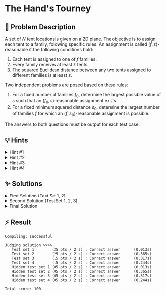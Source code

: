 # The Hand's Tourney

## 📝 Problem Description

A set of $N$ tent locations is given on a 2D plane. The objective is to assign each tent to a family, following specific rules. An assignment is called $(f, s)$-reasonable if the following conditions hold:
1. Each tent is assigned to one of $f$ families.
2. Every family receives at least $k$ tents.
3. The squared Euclidean distance between any two tents assigned to different families is at least $s$.

Two independent problems are posed based on these rules:
1. For a fixed number of families $f_0$, determine the largest possible value of $s$ such that an $(f_0, s)$-reasonable assignment exists.
2. For a fixed minimum squared distance $s_0$, determine the largest number of families $f$ for which an $(f, s_0)$-reasonable assignment is possible.

The answers to both questions must be output for each test case.

## 💡 Hints

<details>

<summary>Hint #1</summary>

The geometric arrangement of the tent locations suggests that we can use a **Delaunay triangulation**. By constructing the Delaunay triangulation, we can quickly identify all pairs of tents that are nearest to each other without checking every possible pair.

</details>

<details>

<summary>Hint #2</summary>

The core constraint states that if two tents are "too close" (i.e., their squared distance is less than $s$), they *must* belong to the same family. This suggests that we can think of tents as being forced into groups. This grouping has a transitive property: if tent A must be with tent B, and tent B must be with tent C, then all three must belong to the same family. This is the definition of a connected component.

</details>

<details>

<summary>Hint #3</summary>
Consider the relationships between tents in increasing order of distance. If we process pairs of tents from closest to farthest, we can dynamically merge groups. A Union-Find data structure is perfectly suited for managing these dynamic sets and tracking which tents must belong to the same family.

</details>

<details>

<summary>Hint #4</summary>

For the general case where a family requires $k > 1$ tents, simply counting the number of groups (components) is not enough. You also need to know the *size* of each group (i.e., how many tents it contains). The problem then becomes: given a collection of components of various sizes, how can we combine them to form the maximum number of valid families, where each family requires at least $k$ tents? This is a combinatorial counting problem on the component sizes.
</details>

## ✨ Solutions

<details>

<summary>First Solution (Test Set 1, 2)</summary>

The problem's focus on distances between points, especially nearest neighbors, suggests that a geometric structure like a **Delaunay Triangulation** is highly effective. The Delaunay triangulation of a set of points has the property that the closest pair of points will always form an edge in the triangulation. This allows us to avoid checking all $O(n^2)$ pairs and instead focus only on the $O(n)$ edges of the triangulation.

For the first two test sets, we have two simplifying assumptions: 
- Each family requires at least one tent ($k=1$)
- For the first question, the number of families is equal to the number of tents ($f_0 = n$).


### Answering Question 1 (Find max $s$ for $f_0=n$ families)

With the assumptions $k=1$ and $f_0=n$, every family must be assigned exactly one tent. An assignment is $(n, s)$-reasonable if the distance between any two tents (which now belong to different families) is at least $s$. We want to find the largest possible $s$. This is determined by the two closest tents. If their squared distance is $d_{min}$, then any $s \le d_{min}$ is valid. The maximum possible value for $s$ is therefore precisely $d_{min}$.

To find this, we can compute the Delaunay triangulation of all tent locations, find the length of every edge, and the smallest of these squared lengths is our answer.

### Answering Question 2 (Find max $f$ for a given $s_0$)

Here, we are given a minimum squared distance $s_0$ and must find the maximum number of families we can accommodate. The condition states that any two tents with a squared distance less than $s_0$ *must* belong to the same family.

This naturally defines a grouping: all tents that are forced to be together form a single component. A family can then be formed from the tents of such a component. Since $k=1$, each component can house one family. Therefore, the maximum number of families is simply the number of components.

To find this, we can use a **Union-Find** data structure.
1. Initialize a Union-Find structure with $n$ sets, one for each tent. The number of families is initially $n$.
3. Iterate through the edges of the Delaunay Triangulation. If an edge has a squared length less than $s_0$, it connects two tents that must be in the same family. We `union` the sets containing these two tents. If they were not already in the same set, we decrement our count of families (components).
4. After processing all edges shorter than $s_0$, the final count of disjoint sets is the maximum number of families $f$.

For efficiency, it's best to sort the edges by length first. Then, for Question 2, we process edges until their length is $\ge s_0$. For Question 1, the answer is simply the length of the first edge in the sorted list.

### Code

```cpp
#include <iostream> 
#include <vector>
#include <limits>
#include <algorithm>

#include <boost/pending/disjoint_sets.hpp>

#include <CGAL/Exact_predicates_inexact_constructions_kernel.h>
#include <CGAL/Delaunay_triangulation_2.h>
#include <CGAL/Triangulation_vertex_base_with_info_2.h>
#include <CGAL/Triangulation_face_base_2.h>

typedef CGAL::Exact_predicates_inexact_constructions_kernel K;
typedef std::size_t                                            Index;
typedef CGAL::Triangulation_vertex_base_with_info_2<Index,K>   Vb;
typedef CGAL::Triangulation_face_base_2<K>                     Fb;
typedef CGAL::Triangulation_data_structure_2<Vb,Fb>            Tds;
typedef CGAL::Delaunay_triangulation_2<K,Tds>                  Delaunay;

typedef std::tuple<Index,Index,K::FT> Edge;
typedef std::vector<Edge> EdgeV;

typedef K::Point_2 Point;
typedef std::pair<Point,Index> IPoint;


void solve() {
  // ===== READ INPUT =====
  long n, k, f_0, s_0; std::cin >> n >> k >> f_0 >> s_0;

  std::vector<IPoint> tents; tents.reserve(n);
  for(int i = 0; i < n; ++i) {
    int x, y; std::cin >> x >> y;
    tents.push_back(IPoint(Point(x, y), i));
  }
  
  // ===== TRIANGULATION =====
  Delaunay t;
  t.insert(tents.begin(), tents.end());
  
  // === Get all Edges from the Triangulation ===
  EdgeV edges; edges.reserve(3*n);
  for (auto e = t.finite_edges_begin(); e != t.finite_edges_end(); ++e) {
    Index i1 = e->first->vertex((e->second+1)%3)->info();
    Index i2 = e->first->vertex((e->second+2)%3)->info();

    if (i1 > i2) std::swap(i1, i2);
    edges.emplace_back(i1, i2, t.segment(e).squared_length());
  }
  std::sort(edges.begin(), edges.end(), [](const Edge& e1, const Edge& e2) -> bool {
    return std::get<2>(e1) < std::get<2>(e2);
  });
  
  // Count number of components for distance s_0
  boost::disjoint_sets_with_storage<> uf(n);
  Index n_components = n;
  for (EdgeV::const_iterator e = edges.begin(); e != edges.end(); ++e) {
    Index c1 = uf.find_set(std::get<0>(*e));
    Index c2 = uf.find_set(std::get<1>(*e));
    K::FT dist = std::get<2>(*e);
    
    if(dist >= s_0) {
      break;
    }
    
    if (c1 != c2) {
      uf.link(c1, c2);
      if (--n_components == 1) break;
    }
  }

  // ===== OUTPUT =====
  std::cout << std::fixed << std::setprecision(0);
  std::cout << (long) std::get<2>(edges[0]) << " " << n_components << std::endl;
}

int main() {
  std::ios_base::sync_with_stdio(false);
  
  int n_tests; std::cin >> n_tests;
  while(n_tests--) {
    solve();
  }
}
```
</details>

<details>
<summary>Second Solution (Test Set 1, 2, 3)</summary>

In this version, the assumption $f_0=n$ is dropped, but we still have $k=1$. This primarily affects the first question. The logic for the second question remains unchanged.

#### Answering Question 1 (Find max $s$ for $f_0$ families)

We need to find the largest squared distance $s$ such that we can form at least $f_0$ families. Since $k=1$, one family corresponds to one component of tents. Thus, we need to find the largest $s$ that results in at least $f_0$ components.

The key difference in Test Set 3 is that the number of families $f_0$ is no longer equal to the number of tents $n$. This means we cannot simply return the shortest edge as the answer for Question 1.

Instead, we need to determine the distance $s$ at which the number of components drops below $f_0$. If there are fewer than $f_0$ components, it is impossible to assign each family to a separate group.

To achieve this, we use a similar approach as in Question 2: iterate over the sorted edges of the Delaunay triangulation and use a Union-Find data structure to keep track of the number of components. Each time two components are merged, the total count decreases. When the number of components reaches $f_0$, the next edge processed will cause the count to drop below $f_0$. The length of this edge is the smallest $s$ for which fewer than $f_0$ families are possible, so we record this distance as our answer.

### Code
```cpp
#include <iostream> 
#include <vector>
#include <limits>
#include <algorithm>

#include <boost/pending/disjoint_sets.hpp>

#include <CGAL/Exact_predicates_inexact_constructions_kernel.h>
#include <CGAL/Delaunay_triangulation_2.h>
#include <CGAL/Triangulation_vertex_base_with_info_2.h>
#include <CGAL/Triangulation_face_base_2.h>

typedef CGAL::Exact_predicates_inexact_constructions_kernel K;
typedef std::size_t                                            Index;
typedef CGAL::Triangulation_vertex_base_with_info_2<Index,K>   Vb;
typedef CGAL::Triangulation_face_base_2<K>                     Fb;
typedef CGAL::Triangulation_data_structure_2<Vb,Fb>            Tds;
typedef CGAL::Delaunay_triangulation_2<K,Tds>                  Delaunay;

typedef std::tuple<Index,Index,K::FT> Edge;
typedef std::vector<Edge> EdgeV;

typedef K::Point_2 Point;
typedef std::pair<Point,Index> IPoint;


void solve() {
  // ===== READ INPUT =====
  long n, k, f_0, s_0; std::cin >> n >> k >> f_0 >> s_0;

  std::vector<IPoint> tents; tents.reserve(n);
  for(int i = 0; i < n; ++i) {
    int x, y; std::cin >> x >> y;
    tents.push_back(IPoint(Point(x, y), i));
  }
  
  // ===== TRIANGULATION =====
  Delaunay t;
  t.insert(tents.begin(), tents.end());
  
  // === Get all Edges from the Triangulation ===
  EdgeV edges; edges.reserve(3*n);
  for (auto e = t.finite_edges_begin(); e != t.finite_edges_end(); ++e) {
    Index i1 = e->first->vertex((e->second+1)%3)->info();
    Index i2 = e->first->vertex((e->second+2)%3)->info();

    if (i1 > i2) std::swap(i1, i2);
    edges.emplace_back(i1, i2, t.segment(e).squared_length());
  }
  std::sort(edges.begin(), edges.end(), [](const Edge& e1, const Edge& e2) -> bool {
    return std::get<2>(e1) < std::get<2>(e2);
  });
  
  // Iterate and merge components until there are less than f_0 components left
  boost::disjoint_sets_with_storage<> f_uf(n);
  Index f_n_components = n;
  K::FT max_s = 0;
  for (EdgeV::const_iterator e = edges.begin(); e != edges.end(); ++e) {
    Index c1 = f_uf.find_set(std::get<0>(*e));
    Index c2 = f_uf.find_set(std::get<1>(*e));
    K::FT dist = std::get<2>(*e);
    
    if (c1 != c2) {
      f_uf.link(c1, c2);
      if (f_n_components-- == f_0) {
        max_s = dist;
        break;
      }
    }
  }
  
  // Count number of components for distance s_0
  boost::disjoint_sets_with_storage<> s_uf(n);
  Index s_n_components = n;
  for (EdgeV::const_iterator e = edges.begin(); e != edges.end(); ++e) {
    Index c1 = s_uf.find_set(std::get<0>(*e));
    Index c2 = s_uf.find_set(std::get<1>(*e));
    K::FT dist = std::get<2>(*e);
    
    if(dist >= s_0) {
      break;
    }
    
    if (c1 != c2) {
      s_uf.link(c1, c2);
      if (--s_n_components == 1) break;
    }
  }

  // ===== OUTPUT =====
  std::cout << std::fixed << std::setprecision(0);
  std::cout << max_s << " " << s_n_components << std::endl;
}

int main() {
  std::ios_base::sync_with_stdio(false);
  
  int n_tests; std::cin >> n_tests;
  while(n_tests--) {
    solve();
  }
}
```
</details>

<details>

<summary>Final Solution</summary>

The final version of the problem removes all simplifying assumptions, specifically allowing $k > 1$. This means a family requires multiple tents. The core framework of using a Delaunay triangulation and processing sorted edges remains, but how we count the number of possible families changes significantly.

We must now track not only the number of components but also their **sizes** (the number of tents in each). When we merge two components of size $c_1$ and $c_2$, we create a new component of size $c_1 + c_2$. To avoid dealing with arbitrarily large component sizes, we can cap the tracked size at $k$, since any component with $k$ or more tents can satisfy the requirement for one family on its own, and any additional tents within it are "bonus".

Let's define a function `max_num_families(component_counts, k)` that takes a list of how many components of each size (from 1 to $k$) exist and calculates the maximum number of families we can form.

#### The `max_num_families` subproblem

Given counts of components of sizes 1, 2, ..., $k$, how many families of size $k$ can we form? This is a combinatorial packing problem. A greedy strategy works well here. For example, with $k=4$:
1.  Any component of size 4 or more (capped at 4) directly forms one family.
2.  We can combine smaller components. It's often best to combine the largest available components first. For example, pair a size 3 component with a size 1 component.
3.  Next, pair two size 2 components.
4.  Handle leftovers greedily. For example, a leftover size 2 component could be combined with two size 1 components.
5.  Finally, group any remaining size 1 components in sets of 4.

#### Answering Question 1 (Find max $s$ for $f_0$ families)

1.  Initialize a Union-Find structure where each tent is in its own component of size 1. Also, maintain a count of components for each size (e.g., an array `comp_of_size` where `comp_of_size[1] = n`).
2.  Calculate the initial number of families possible using `max_num_families`. If it's already less than $f_0$, no solution is possible (though problem constraints prevent this).
3.  Iterate through the sorted edges of the Delaunay triangulation. For each edge:
    a. Find the components and their sizes for the two endpoints.
    b. If they are in different components, merge them. Update the `comp_of_size` array: decrement the counts for the old sizes and increment the count for the new combined size (capped at $k$).
    c. After the merge, calculate the new maximum number of families.
    d. If this number drops below $f_0$, the length of the current edge is our answer $s$. This is the smallest distance that makes it impossible to form $f_0$ families.

#### Answering Question 2 (Find max $f$ for a given $s_0$)

1.  This is a simplified version of the above. First, build the final component configuration for the given distance $s_0$.
2.  Initialize Union-Find and size counts as before.
3.  Iterate through all sorted edges with length strictly less than $s_0$. For each such edge, merge the components and update their sizes, just as in Question 1.
4.  After processing all relevant edges, we have the final distribution of component sizes.
5.  Call `max_num_families` one last time on this final configuration to get the answer $f$.

### Code

**Note**: Code taken from [this repo](https://github.com/haeggee/algolab/blob/main/problems/week13-hand/src/algorithm.cpp)

```cpp
#include <limits>
#include <iostream>
#include <iomanip>
#include <string>
#include <cmath>
#include <algorithm>
#include <vector>

#include <CGAL/Exact_predicates_inexact_constructions_kernel.h>
#include <CGAL/Delaunay_triangulation_2.h>
#include <CGAL/Triangulation_vertex_base_with_info_2.h>
#include <CGAL/Triangulation_face_base_2.h>
#include <boost/pending/disjoint_sets.hpp>

// Epic kernel is enough, no constructions needed, provided the squared distance
// fits into a double (!)
typedef CGAL::Exact_predicates_inexact_constructions_kernel K;
// we want to store an index with each vertex
typedef std::size_t                                            Index;
typedef CGAL::Triangulation_vertex_base_with_info_2<Index,K>   Vb;
typedef CGAL::Triangulation_face_base_2<K>                     Fb;
typedef CGAL::Triangulation_data_structure_2<Vb,Fb>            Tds;
typedef CGAL::Delaunay_triangulation_2<K,Tds>                  Delaunay;

typedef std::tuple<Index,Index,K::FT> Edge;
typedef std::vector<Edge> EdgeV;

int max_num_fam(std::vector<int> &comp_of_size, int k) {
    // vector is size == k+1
    int num = comp_of_size[k];
    if(k == 4) {
        // match 3 with ones, then take pairs of 2, match rest
        int match_three_one = std::min(comp_of_size[3], comp_of_size[1]);
        int remaining3 = comp_of_size[3] - match_three_one;
        int remaining1 = comp_of_size[1] - match_three_one;
        // add remaining size 3 to 2
        int remaining2 = comp_of_size[2] + remaining3;
        // if num2 is not divisible by two, we can possibly combine
        // the one leftover with the single
        if(remaining2 % 2 == 1) remaining1 += 2;
        num += match_three_one + remaining2 / 2 + remaining1 / 4;
        
    } else if(k == 3) {
        // match 2 with ones, add rest
        int match_two_one = std::min(comp_of_size[2], comp_of_size[1]);
        int remaining2 = comp_of_size[2] - match_two_one;
        int remaining1 = comp_of_size[1] - match_two_one;
        // the remaining 2size comp have to be div by 2 (two together is one family)
        num += match_two_one + remaining2 / 2 + remaining1 / 3;
    } else if(k == 2) {
        // just take the single comp and divide by 2
        num += comp_of_size[1] / 2;
    }
    return num;
}


void testcase() {
    Index n, k, f0;
    double s0;
    std::cin >> n >> k >> f0 >> s0;

    typedef std::pair<K::Point_2,Index> IPoint;
    std::vector<IPoint> points;
    points.reserve(n);
    for (Index i = 0; i < n; ++i) {
        int x, y;
        std::cin >> x >> y;
        points.emplace_back(K::Point_2(x, y), i);
    }
    Delaunay t;
    t.insert(points.begin(), points.end());
    EdgeV edges;
    edges.reserve(3*n); // there can be no more in a planar graph
    for (auto e = t.finite_edges_begin(); e != t.finite_edges_end(); ++e) {
        Index i1 = e->first->vertex((e->second+1)%3)->info();
        Index i2 = e->first->vertex((e->second+2)%3)->info();
        // ensure smaller index comes first
        if (i1 > i2) std::swap(i1, i2);
        edges.emplace_back(i1, i2, t.segment(e).squared_length());
    }
    std::sort(edges.begin(), edges.end(),
            [](const Edge& e1, const Edge& e2) -> bool {
            return std::get<2>(e1) < std::get<2>(e2);
                });


    // for testcases 1-2: just look at smallest distance, bc otherwise not enough tents
    // std::cout << long(std::get<2>(edges[0])) << " ";


    boost::disjoint_sets_with_storage<> uf(n);
    std::vector<Index> num_tents(n, 1);
    Index n_components = n;
    std::vector<int> comp_of_size(k + 1, 0);
    comp_of_size[1] = n;
    double last_dist = 0;
    for (EdgeV::const_iterator e = edges.begin(); e != edges.end(); ++e) {
        // determine components of endpoints
        Index c1 = uf.find_set(std::get<0>(*e));
        Index c2 = uf.find_set(std::get<1>(*e));
        last_dist = std::get<2>(*e);
        if (c1 != c2) {
            Index n1 = num_tents[c1];
            Index n2 = num_tents[c2];
            uf.link(c1, c2);
            Index c3 = uf.find_set(std::get<1>(*e));
            // set unused indices to zero
            num_tents[c1] = num_tents[c2] = 0;
            // cap it at k
            num_tents[c3] = std::min(n1 + n2, k);
            comp_of_size[n1]--; comp_of_size[n2]--;
            comp_of_size[num_tents[c3]]++;
            if (max_num_fam(comp_of_size, k) < f0) break;
        }
    }
    
    std::cout << long(last_dist) << " ";


    // repeat process with adding edges < s0, then find max num families
    boost::disjoint_sets_with_storage<> uf_s0(n);
    num_tents = std::vector<Index>(n, 1);
    comp_of_size = std::vector<int>(k + 1, 0);
    comp_of_size[1] = n;

    n_components = n;
    for (EdgeV::const_iterator e = edges.begin(); e != edges.end(); ++e) {
        // determine components of endpoints
        Index c1 = uf_s0.find_set(std::get<0>(*e));
        Index c2 = uf_s0.find_set(std::get<1>(*e));
        double dist = std::get<2>(*e);
        if(dist >= s0) {
            break;
        }
        if (c1 != c2) {
            Index n1 = num_tents[c1];
            Index n2 = num_tents[c2];
            uf_s0.link(c1, c2);
            Index c3 = uf_s0.find_set(std::get<1>(*e));
            // set unused indices to zero
            num_tents[c1] = num_tents[c2] = 0;
            // cap component size at k
            num_tents[c3] = std::min(n1 + n2, k);
            comp_of_size[n1]--; comp_of_size[n2]--;
            comp_of_size[num_tents[c3]]++;
            if (--n_components == 1) break;
        }
    }
    std::cout << max_num_fam(comp_of_size, k) << std::endl;
    return;
}

int main() {
    std::ios_base::sync_with_stdio(false);

    int t;
    std::cin >> t;
    for (int i = 0; i < t; ++i)
        testcase();
}
```
</details>

## ⚡ Result

```plaintext
Compiling: successful

Judging solution >>>>
   Test set 1        (25 pts / 2 s) : Correct answer      (0.013s)
   Test set 2        (25 pts / 2 s) : Correct answer      (0.365s)
   Test set 3        (15 pts / 2 s) : Correct answer      (0.317s)
   Test set 4        (15 pts / 2 s) : Correct answer      (0.244s)
   Hidden test set 1 (05 pts / 2 s) : Correct answer      (0.013s)
   Hidden test set 2 (05 pts / 2 s) : Correct answer      (0.365s)
   Hidden test set 3 (05 pts / 2 s) : Correct answer      (0.317s)
   Hidden test set 4 (05 pts / 2 s) : Correct answer      (0.244s)

Total score: 100
```